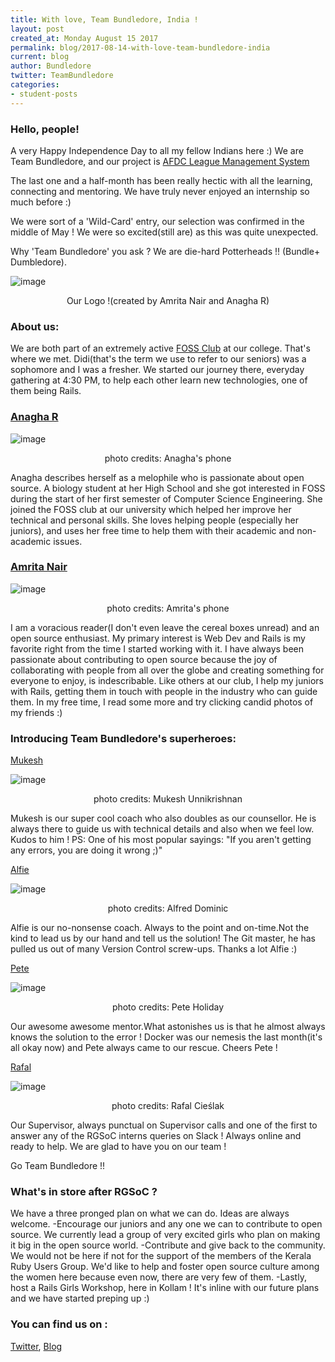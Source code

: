 ```yaml
---
title: With love, Team Bundledore, India !
layout: post
created_at: Monday August 15 2017
permalink: blog/2017-08-14-with-love-team-bundledore-india
current: blog
author: Bundledore
twitter: TeamBundledore
categories:
- student-posts
---
```

 
### Hello, people! 
 
A very Happy Independence Day to all my fellow Indians here :) We are Team Bundledore, and our project is [AFDC League Management System](https://leagues.afdc.com/) 
 
The last one and a half-month has been really hectic with all the learning, connecting and mentoring. We have truly never enjoyed an internship so much before :)
 
We were sort of a 'Wild-Card' entry, our selection was confirmed in the middle of May ! We were so excited(still are) as this was quite unexpected. 

Why 'Team Bundledore' you ask ?
We are die-hard Potterheads !! (Bundle+ Dumbledore). 
 
 ![image](/img/blog/2017/bundledore.jpg)
<div align="center" class="image-credits">Our Logo !(created by Amrita Nair and Anagha R)</div>

### About us:
We are both part of an extremely active [FOSS Club](http://foss.amrita.ac.in/) at our college. That's where we met. Didi(that's the term we use to refer to our seniors) was a sophomore and I was a fresher. We started our journey there, everyday gathering at 4:30 PM, to help each other learn new technologies, one of them being Rails.
 
### [Anagha R](https://anaghar1996.wordpress.com/authors-info/)
 
![image](/img/blog/2017/anagha.jpg)
<div align="center" class="image-credits">photo credits: Anagha's phone</div>

Anagha describes herself as a melophile who is passionate about open source. A biology student at her High School and she got interested in FOSS during the start of her first semester of Computer Science Engineering. She joined the FOSS club at our university which helped her improve her technical and personal skills. She loves helping people (especially her juniors), and uses her free time to help them with their academic and non-academic issues.  
 
### [Amrita Nair](https://amrtanair.wordpress.com/)

![image](/img/blog/2017/amrita.jpg)
<div align="center" class="image-credits">photo credits: Amrita's phone</div>

I am a voracious reader(I don't even leave the cereal boxes unread) and an open source enthusiast. My primary interest is Web Dev and Rails is my favorite right from the time I started working with it. I have always been passionate about contributing to open source because the joy of collaborating with people from all over the globe and creating something for everyone to enjoy, is indescribable. Like others at our club, I help my juniors with Rails, getting them in touch with people in the industry who can guide them. 
In my free time, I read some more and try clicking candid photos of my friends :)
 
### Introducing Team Bundledore's superheroes:

[Mukesh](https://github.com/libreation)

![image](/img/blog/2017/mukesh.jpg)
<div align="center" class="image-credits">photo credits: Mukesh Unnikrishnan</div>

Mukesh is our super cool coach who also doubles as our counsellor. He is always there to guide us with technical details and also when we feel low. Kudos to him !
PS: One of his most popular sayings: "If you aren't getting any errors, you are doing it wrong ;)"

[Alfie](https://github.com/alfie-max)

![image](/img/blog/2017/alfie.jpg)
<div align="center" class="image-credits">photo credits: Alfred Dominic</div>

Alfie is our no-nonsense coach. Always to the point and on-time.Not the kind to lead us by our hand and tell us the solution! The Git master, he has pulled us out of many Version Control screw-ups. Thanks a lot Alfie :)

[Pete](https://github.com/toomuchpete) 

![image](/img/blog/2017/pete.jpg)
<div align="center" class="image-credits">photo credits: Pete Holiday</div>

Our awesome awesome mentor.What astonishes us is that he almost always knows the solution to the error ! Docker was our nemesis the last month(it's all okay now) and Pete always came to our rescue. Cheers Pete !

[Rafal](https://github.com/ravicious)

![image](/img/blog/2017/rafal.jpg)
<div align="center" class="image-credits">photo credits: Rafal Cieślak</div>

Our Supervisor, always punctual on Supervisor calls and one of the first to answer any of the RGSoC interns queries on Slack ! Always online and ready to help. We are glad to have you on our team !

Go Team Bundledore !!

### What's in store after RGSoC ? 

We have a three pronged plan on what we can do. Ideas are always welcome.
-Encourage our juniors and any one we can to contribute to open source. We currently lead a group of very excited girls who plan on making it big in the open source world.
-Contribute and give back to the community. We would not be here if not for the support of the members of the Kerala Ruby Users Group. We'd like to help and foster open source culture among the women here because even now, there are very few of them.
 -Lastly, host a Rails Girls Workshop, here in Kollam ! It's inline with our future plans and we have started preping up :)

### You can find us on :
[Twitter](https://twitter.com/teambundledore?lang=en), [Blog](https://teambundledore.wordpress.com/author/teambundledore/)

